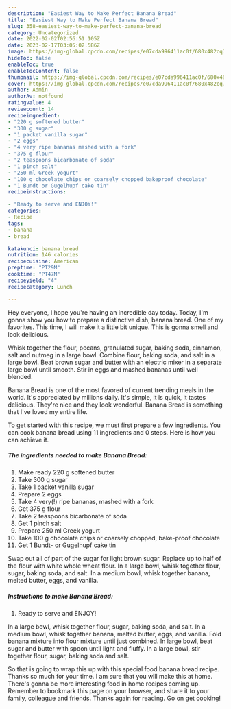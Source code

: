 ```yaml
---
description: "Easiest Way to Make Perfect Banana Bread"
title: "Easiest Way to Make Perfect Banana Bread"
slug: 358-easiest-way-to-make-perfect-banana-bread
category: Uncategorized
date: 2022-02-02T02:56:51.105Z
date: 2023-02-17T03:05:02.586Z
image: https://img-global.cpcdn.com/recipes/e07cda996411ac0f/680x482cq70/banana-bread-recipe-main-photo.jpg
hideToc: false
enableToc: true
enableTocContent: false
thumbnail: https://img-global.cpcdn.com/recipes/e07cda996411ac0f/680x482cq70/banana-bread-recipe-main-photo.jpg
cover: https://img-global.cpcdn.com/recipes/e07cda996411ac0f/680x482cq70/banana-bread-recipe-main-photo.jpg
author: Admin
authorAv: notfound
ratingvalue: 4
reviewcount: 14
recipeingredient:
- "220 g softened butter"
- "300 g sugar"
- "1 packet vanilla sugar"
- "2 eggs"
- "4 very ripe bananas mashed with a fork"
- "375 g flour"
- "2 teaspoons bicarbonate of soda"
- "1 pinch salt"
- "250 ml Greek yogurt"
- "100 g chocolate chips or coarsely chopped bakeproof chocolate"
- "1 Bundt or Gugelhupf cake tin"
recipeinstructions:

- "Ready to serve and ENJOY!"
categories:
- Recipe
tags:
- banana
- bread

katakunci: banana bread 
nutrition: 146 calories
recipecuisine: American
preptime: "PT29M"
cooktime: "PT47M"
recipeyield: "4"
recipecategory: Lunch

---
```



Hey everyone, I hope you're having an incredible day today. Today, I'm gonna show you how to prepare a distinctive dish, banana bread. One of my favorites. This time, I will make it a little bit unique. This is gonna smell and look delicious.

Whisk together the flour, pecans, granulated sugar, baking soda, cinnamon, salt and nutmeg in a large bowl. Combine flour, baking soda, and salt in a large bowl. Beat brown sugar and butter with an electric mixer in a separate large bowl until smooth. Stir in eggs and mashed bananas until well blended.

Banana Bread is one of the most favored of current trending meals in the world. It's appreciated by millions daily. It's simple, it is quick, it tastes delicious. They're nice and they look wonderful. Banana Bread is something that I've loved my entire life.


To get started with this recipe, we must first prepare a few ingredients. You can cook banana bread using 11 ingredients and 0 steps. Here is how you can achieve it.

<!--inarticleads1-->

##### The ingredients needed to make Banana Bread:

1. Make ready 220 g softened butter
1. Take 300 g sugar
1. Take 1 packet vanilla sugar
1. Prepare 2 eggs
1. Take 4 very(!) ripe bananas, mashed with a fork
1. Get 375 g flour
1. Take 2 teaspoons bicarbonate of soda
1. Get 1 pinch salt
1. Prepare 250 ml Greek yogurt
1. Take 100 g chocolate chips or coarsely chopped, bake-proof chocolate
1. Get 1 Bundt- or Gugelhupf cake tin


Swap out all of part of the sugar for light brown sugar. Replace up to half of the flour with white whole wheat flour. In a large bowl, whisk together flour, sugar, baking soda, and salt. In a medium bowl, whisk together banana, melted butter, eggs, and vanilla. 

<!--inarticleads2-->

##### Instructions to make Banana Bread:


1. Ready to serve and ENJOY!

In a large bowl, whisk together flour, sugar, baking soda, and salt. In a medium bowl, whisk together banana, melted butter, eggs, and vanilla. Fold banana mixture into flour mixture until just combined. In large bowl, beat sugar and butter with spoon until light and fluffy. In a large bowl, stir together flour, sugar, baking soda and salt. 

So that is going to wrap this up with this special food banana bread recipe. Thanks so much for your time. I am sure that you will make this at home. There's gonna be more interesting food in home recipes coming up. Remember to bookmark this page on your browser, and share it to your family, colleague and friends. Thanks again for reading. Go on get cooking!
